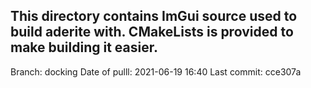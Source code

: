 ## This directory contains ImGui source used to build aderite with. CMakeLists is provided to make building it easier.

Branch: docking
Date of pulll: 2021-06-19 16:40
Last commit: cce307a

